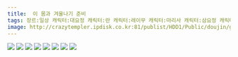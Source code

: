 ```yaml
---
title:  이 몸과 겨울나기 준비
tags: 장르:일상 캐릭터:대요정 캐릭터:란 캐릭터:레이무 캐릭터:마리사 캐릭터:삼요정 캐릭터:유카리 캐릭터:첸 캐릭터:치르노 캐릭터:클라운피스 もや造 동방_웹코믹
image: http://crazytempler.ipdisk.co.kr:81/publist/HDD1/Public/doujin/ghap/5551/001.jpg
---
```

<img src="http://crazytempler.ipdisk.co.kr:81/publist/HDD1/Public/doujin/ghap/5551/001.jpg">
<img src="http://crazytempler.ipdisk.co.kr:81/publist/HDD1/Public/doujin/ghap/5551/002.jpg">
<img src="http://crazytempler.ipdisk.co.kr:81/publist/HDD1/Public/doujin/ghap/5551/003.jpg">
<img src="http://crazytempler.ipdisk.co.kr:81/publist/HDD1/Public/doujin/ghap/5551/004.jpg">
<img src="http://crazytempler.ipdisk.co.kr:81/publist/HDD1/Public/doujin/ghap/5551/005.jpg">
<img src="http://crazytempler.ipdisk.co.kr:81/publist/HDD1/Public/doujin/ghap/5551/006.jpg">
<img src="http://crazytempler.ipdisk.co.kr:81/publist/HDD1/Public/doujin/ghap/5551/007.jpg">
<img src="http://crazytempler.ipdisk.co.kr:81/publist/HDD1/Public/doujin/ghap/5551/008.jpg">
